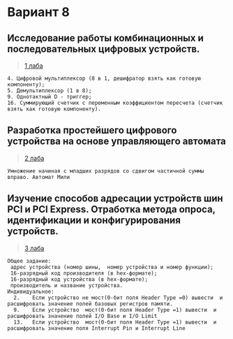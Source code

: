 # Вариант 8

## Исследование работы комбинационных и последовательных цифровых устройств.
> [1 лаба](https://github.com/Butonsusumom/AOKT/tree/master/1%20lab)

    4. Цифровой мультиплексор (8 в 1, дешифратор взять как готовую компоненту);
    5. Демультиплексор (1 в 8);
    9. Однотактный D - триггер;
    16. Суммирующий счетчик с переменным коэффициентом пересчета (счетчик взять как готовую компоненту).
    
    
## Разработка простейшего цифрового устройства на основе управляющего автомата
> [2 лаба](https://github.com/Butonsusumom/AOKT/tree/master/2%20lab)

    Умножение начиная с младших разрядов со сдвигом частичной суммы вправо. Автомат Мили
    
    
## Изучение способов адресации устройств шин PCI и PCI Express. Отработка  метода опроса, идентификации и конфигурирования устройств.
> [3 лаба](https://github.com/Butonsusumom/AOKT/tree/master/3%20lab)

    Общее задание:
     адрес устройства (номер шины,  номер устройства и номер функции);
     16-разрядный код производителя (в hex-формате);
     16-разрядный код устройства (в hex-формате);
     производитель и название устройства.
    Индивидуальное:
      2.	Если устройство не мост(0-бит поля Header Type =0) вывести  и расшифровать значение полей базовых регистров памяти.
      9.	Если устройство  мост(0-бит поля Header Type =1) вывести  и расшифровать значение полей I/O Base и I/O Limit
      13.	Если устройство  мост(0-бит поля Header Type =1) вывести  и расшифровать значение поля Interrupt Pin и Interrupt Line
